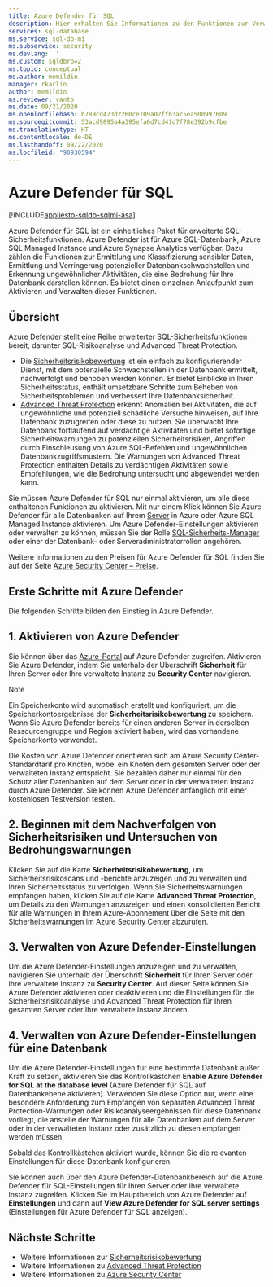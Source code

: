 ```yaml
---
title: Azure Defender für SQL
description: Hier erhalten Sie Informationen zu den Funktionen zur Verwaltung von Datenbankrisiken und die Erkennung ungewöhnlicher Aktivitäten, die eine Bedrohung für Ihre Datenbank in Azure SQL-Datenbank, Azure SQL Managed Instance oder Azure Synapse darstellen können.
services: sql-database
ms.service: sql-db-mi
ms.subservice: security
ms.devlang: ''
ms.custom: sqldbrb=2
ms.topic: conceptual
ms.author: memildin
manager: rkarlin
author: memildin
ms.reviewer: vanto
ms.date: 09/21/2020
ms.openlocfilehash: b789cd423d2260ce709a02ffb3ac5ea500997609
ms.sourcegitcommit: 53acd9895a4a395efa6d7cd41d7f78e392b9cfbe
ms.translationtype: HT
ms.contentlocale: de-DE
ms.lasthandoff: 09/22/2020
ms.locfileid: "90930594"
---
```

# <a name="azure-defender-for-sql"></a>Azure Defender für SQL
[!INCLUDE[appliesto-sqldb-sqlmi-asa](../includes/appliesto-sqldb-sqlmi-asa.md)]


Azure Defender für SQL ist ein einheitliches Paket für erweiterte SQL-Sicherheitsfunktionen. Azure Defender ist für Azure SQL-Datenbank, Azure SQL Managed Instance und Azure Synapse Analytics verfügbar. Dazu zählen die Funktionen zur Ermittlung und Klassifizierung sensibler Daten, Ermittlung und Verringerung potenzieller Datenbankschwachstellen und Erkennung ungewöhnlicher Aktivitäten, die eine Bedrohung für Ihre Datenbank darstellen können. Es bietet einen einzelnen Anlaufpunkt zum Aktivieren und Verwalten dieser Funktionen.

## <a name="overview"></a>Übersicht

Azure Defender stellt eine Reihe erweiterter SQL-Sicherheitsfunktionen bereit, darunter SQL-Risikoanalyse und Advanced Threat Protection.
- Die [Sicherheitsrisikobewertung](sql-vulnerability-assessment.md) ist ein einfach zu konfigurierender Dienst, mit dem potenzielle Schwachstellen in der Datenbank ermittelt, nachverfolgt und behoben werden können. Er bietet Einblicke in Ihren Sicherheitsstatus, enthält umsetzbare Schritte zum Beheben von Sicherheitsproblemen und verbessert Ihre Datenbanksicherheit.
- [Advanced Threat Protection](threat-detection-overview.md) erkennt Anomalien bei Aktivitäten, die auf ungewöhnliche und potenziell schädliche Versuche hinweisen, auf Ihre Datenbank zuzugreifen oder diese zu nutzen. Sie überwacht Ihre Datenbank fortlaufend auf verdächtige Aktivitäten und bietet sofortige Sicherheitswarnungen zu potenziellen Sicherheitsrisiken, Angriffen durch Einschleusung von Azure SQL-Befehlen und ungewöhnlichen Datenbankzugriffsmustern. Die Warnungen von Advanced Threat Protection enthalten Details zu verdächtigen Aktivitäten sowie Empfehlungen, wie die Bedrohung untersucht und abgewendet werden kann.

Sie müssen Azure Defender für SQL nur einmal aktivieren, um alle diese enthaltenen Funktionen zu aktivieren. Mit nur einem Klick können Sie Azure Defender für alle Datenbanken auf Ihrem [Server](logical-servers.md) in Azure oder Azure SQL Managed Instance aktivieren. Um Azure Defender-Einstellungen aktivieren oder verwalten zu können, müssen Sie der Rolle [SQL-Sicherheits-Manager](https://docs.microsoft.com/azure/role-based-access-control/built-in-roles#sql-security-manager) oder einer der Datenbank- oder Serveradministratorrollen angehören.

Weitere Informationen zu den Preisen für Azure Defender für SQL finden Sie auf der Seite [Azure Security Center – Preise](https://azure.microsoft.com/pricing/details/security-center/).

## <a name="getting-started-with-azure-defender"></a>Erste Schritte mit Azure Defender

Die folgenden Schritte bilden den Einstieg in Azure Defender.

## <a name="1-enable-azure-defender"></a>1. Aktivieren von Azure Defender

Sie können über das [Azure-Portal](https://portal.azure.com) auf Azure Defender zugreifen. Aktivieren Sie Azure Defender, indem Sie unterhalb der Überschrift **Sicherheit** für Ihren Server oder Ihre verwaltete Instanz zu **Security Center** navigieren.

> [!NOTE]
> Ein Speicherkonto wird automatisch erstellt und konfiguriert, um die Speicherkontoergebnisse der **Sicherheitsrisikobewertung** zu speichern. Wenn Sie Azure Defender bereits für einen anderen Server in derselben Ressourcengruppe und Region aktiviert haben, wird das vorhandene Speicherkonto verwendet.
>
> Die Kosten von Azure Defender orientieren sich am Azure Security Center-Standardtarif pro Knoten, wobei ein Knoten dem gesamten Server oder der verwalteten Instanz entspricht. Sie bezahlen daher nur einmal für den Schutz aller Datenbanken auf dem Server oder in der verwalteten Instanz durch Azure Defender. Sie können Azure Defender anfänglich mit einer kostenlosen Testversion testen.

## <a name="2-start-tracking-vulnerabilities-and-investigating-threat-alerts"></a>2. Beginnen mit dem Nachverfolgen von Sicherheitsrisiken und Untersuchen von Bedrohungswarnungen

Klicken Sie auf die Karte **Sicherheitsrisikobewertung**, um Sicherheitsrisikoscans und -berichte anzuzeigen und zu verwalten und Ihren Sicherheitsstatus zu verfolgen. Wenn Sie Sicherheitswarnungen empfangen haben, klicken Sie auf die Karte **Advanced Threat Protection**, um Details zu den Warnungen anzuzeigen und einen konsolidierten Bericht für alle Warnungen in Ihrem Azure-Abonnement über die Seite mit den Sicherheitswarnungen im Azure Security Center abzurufen.

## <a name="3-manage-azure-defender-settings"></a>3. Verwalten von Azure Defender-Einstellungen

Um die Azure Defender-Einstellungen anzuzeigen und zu verwalten, navigieren Sie unterhalb der Überschrift **Sicherheit** für Ihren Server oder Ihre verwaltete Instanz zu **Security Center**. Auf dieser Seite können Sie Azure Defender aktivieren oder deaktivieren und die Einstellungen für die Sicherheitsrisikoanalyse und Advanced Threat Protection für Ihren gesamten Server oder Ihre verwaltete Instanz ändern.

## <a name="4-manage-azure-defender-settings-for-a-database"></a>4. Verwalten von Azure Defender-Einstellungen für eine Datenbank

Um die Azure Defender-Einstellungen für eine bestimmte Datenbank außer Kraft zu setzen, aktivieren Sie das Kontrollkästchen **Enable Azure Defender for SQL at the database level** (Azure Defender für SQL auf Datenbankebene aktivieren). Verwenden Sie diese Option nur, wenn eine besondere Anforderung zum Empfangen von separaten Advanced Threat Protection-Warnungen oder Risikoanalyseergebnissen für diese Datenbank vorliegt, die anstelle der Warnungen für alle Datenbanken auf dem Server oder in der verwalteten Instanz oder zusätzlich zu diesen empfangen werden müssen.

Sobald das Kontrollkästchen aktiviert wurde, können Sie die relevanten Einstellungen für diese Datenbank konfigurieren.

Sie können auch über den Azure Defender-Datenbankbereich auf die Azure Defender für SQL-Einstellungen für Ihren Server oder Ihre verwaltete Instanz zugreifen. Klicken Sie im Hauptbereich von Azure Defender auf **Einstellungen** und dann auf **View Azure Defender for SQL server settings** (Einstellungen für Azure Defender für SQL anzeigen).

## <a name="next-steps"></a>Nächste Schritte

- Weitere Informationen zur [Sicherheitsrisikobewertung](sql-vulnerability-assessment.md)
- Weitere Informationen zu [Advanced Threat Protection](threat-detection-configure.md)
- Weitere Informationen zu [Azure Security Center](https://docs.microsoft.com/azure/security-center/security-center-intro)
